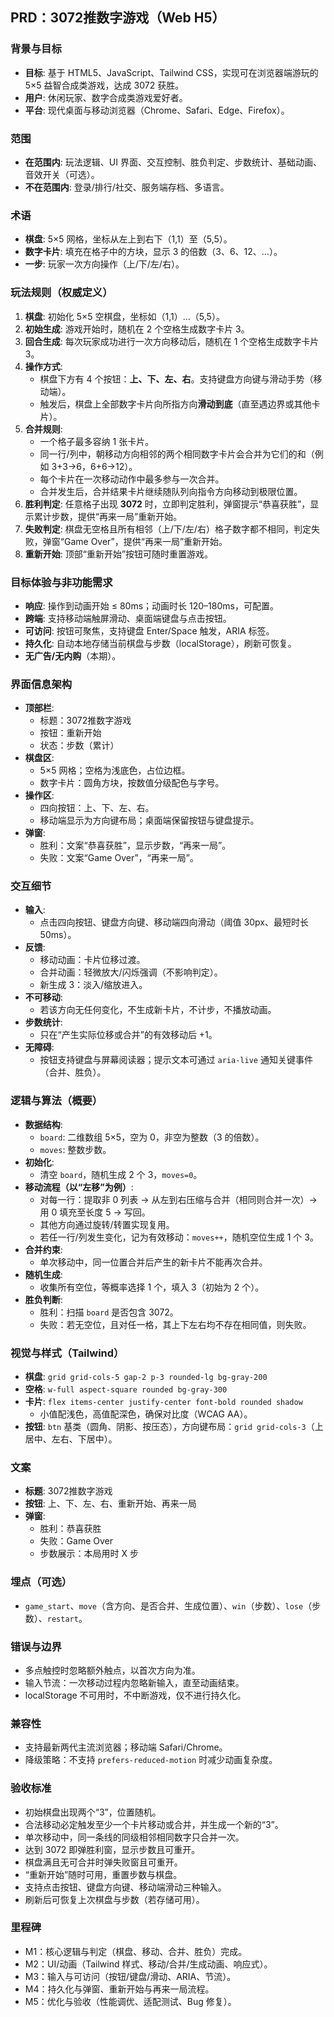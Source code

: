 ## PRD：3072推数字游戏（Web H5）

### 背景与目标
- **目标**: 基于 HTML5、JavaScript、Tailwind CSS，实现可在浏览器端游玩的 5×5 益智合成类游戏，达成 3072 获胜。
- **用户**: 休闲玩家、数字合成类游戏爱好者。
- **平台**: 现代桌面与移动浏览器（Chrome、Safari、Edge、Firefox）。

### 范围
- **在范围内**: 玩法逻辑、UI 界面、交互控制、胜负判定、步数统计、基础动画、音效开关（可选）。
- **不在范围内**: 登录/排行/社交、服务端存档、多语言。

### 术语
- **棋盘**: 5×5 网格，坐标从左上到右下（1,1）至（5,5）。
- **数字卡片**: 填充在格子中的方块，显示 3 的倍数（3、6、12、…）。
- **一步**: 玩家一次方向操作（上/下/左/右）。

### 玩法规则（权威定义）
1. **棋盘**: 初始化 5×5 空棋盘，坐标如（1,1）…（5,5）。
2. **初始生成**: 游戏开始时，随机在 2 个空格生成数字卡片 3。
3. **回合生成**: 每次玩家成功进行一次方向移动后，随机在 1 个空格生成数字卡片 3。
4. **操作方式**:
   - 棋盘下方有 4 个按钮：**上、下、左、右**。支持键盘方向键与滑动手势（移动端）。
   - 触发后，棋盘上全部数字卡片向所指方向**滑动到底**（直至遇边界或其他卡片）。
5. **合并规则**:
   - 一个格子最多容纳 1 张卡片。
   - 同一行/列中，朝移动方向相邻的两个相同数字卡片会合并为它们的和（例如 3+3→6，6+6→12）。
   - 每个卡片在一次移动动作中最多参与一次合并。
   - 合并发生后，合并结果卡片继续随队列向指令方向移动到极限位置。
6. **胜利判定**: 任意格子出现 **3072** 时，立即判定胜利，弹窗提示“恭喜获胜”，显示累计步数，提供“再来一局”重新开始。
7. **失败判定**: 棋盘无空格且所有相邻（上/下/左/右）格子数字都不相同，判定失败，弹窗“Game Over”，提供“再来一局”重新开始。
8. **重新开始**: 顶部“重新开始”按钮可随时重置游戏。

### 目标体验与非功能需求
- **响应**: 操作到动画开始 ≤ 80ms；动画时长 120–180ms，可配置。
- **跨端**: 支持移动端触屏滑动、桌面端键盘与点击按钮。
- **可访问**: 按钮可聚焦，支持键盘 Enter/Space 触发，ARIA 标签。
- **持久化**: 自动本地存储当前棋盘与步数（localStorage），刷新可恢复。
- **无广告/无内购**（本期）。

### 界面信息架构
- **顶部栏**:
  - 标题：3072推数字游戏
  - 按钮：重新开始
  - 状态：步数（累计）
- **棋盘区**:
  - 5×5 网格；空格为浅底色，占位边框。
  - 数字卡片：圆角方块，按数值分级配色与字号。
- **操作区**:
  - 四向按钮：上、下、左、右。
  - 移动端显示为方向键布局；桌面端保留按钮与键盘提示。
- **弹窗**:
  - 胜利：文案“恭喜获胜”，显示步数，“再来一局”。
  - 失败：文案“Game Over”，“再来一局”。

### 交互细节
- **输入**:
  - 点击四向按钮、键盘方向键、移动端四向滑动（阈值 30px、最短时长 50ms）。
- **反馈**:
  - 移动动画：卡片位移过渡。
  - 合并动画：轻微放大/闪烁强调（不影响判定）。
  - 新生成 3：淡入/缩放进入。
- **不可移动**:
  - 若该方向无任何变化，不生成新卡片，不计步，不播放动画。
- **步数统计**:
  - 只在“产生实际位移或合并”的有效移动后 +1。
- **无障碍**:
  - 按钮支持键盘与屏幕阅读器；提示文本可通过 `aria-live` 通知关键事件（合并、胜负）。

### 逻辑与算法（概要）
- **数据结构**:
  - `board`: 二维数组 5×5，空为 0，非空为整数（3 的倍数）。
  - `moves`: 整数步数。
- **初始化**:
  - 清空 `board`，随机生成 2 个 3，`moves=0`。
- **移动流程（以“左移”为例）**:
  - 对每一行：提取非 0 列表 → 从左到右压缩与合并（相同则合并一次）→ 用 0 填充至长度 5 → 写回。
  - 其他方向通过旋转/转置实现复用。
  - 若任一行/列发生变化，记为有效移动：`moves++`，随机空位生成 1 个 3。
- **合并约束**:
  - 单次移动中，同一位置合并后产生的新卡片不能再次合并。
- **随机生成**:
  - 收集所有空位，等概率选择 1 个，填入 3（初始为 2 个）。
- **胜负判断**:
  - 胜利：扫描 `board` 是否包含 3072。
  - 失败：若无空位，且对任一格，其上下左右均不存在相同值，则失败。

### 视觉与样式（Tailwind）
- **棋盘**: `grid grid-cols-5 gap-2 p-3 rounded-lg bg-gray-200`
- **空格**: `w-full aspect-square rounded bg-gray-300`
- **卡片**: `flex items-center justify-center font-bold rounded shadow`
  - 小值配浅色，高值配深色，确保对比度（WCAG AA）。
- **按钮**: `btn` 基类（圆角、阴影、按压态），方向键布局：`grid grid-cols-3`（上居中、左右、下居中）。

### 文案
- **标题**: 3072推数字游戏
- **按钮**: 上、下、左、右、重新开始、再来一局
- **弹窗**:
  - 胜利：恭喜获胜
  - 失败：Game Over
  - 步数展示：本局用时 X 步

### 埋点（可选）
- `game_start`、`move`（含方向、是否合并、生成位置）、`win`（步数）、`lose`（步数）、`restart`。

### 错误与边界
- 多点触控时忽略额外触点，以首次方向为准。
- 输入节流：一次移动过程内忽略新输入，直至动画结束。
- localStorage 不可用时，不中断游戏，仅不进行持久化。

### 兼容性
- 支持最新两代主流浏览器；移动端 Safari/Chrome。
- 降级策略：不支持 `prefers-reduced-motion` 时减少动画复杂度。

### 验收标准
- 初始棋盘出现两个“3”，位置随机。
- 合法移动必定触发至少一个卡片移动或合并，并生成一个新的“3”。
- 单次移动中，同一条线的同级相邻相同数字只合并一次。
- 达到 3072 即弹胜利窗，显示步数且可重开。
- 棋盘满且无可合并时弹失败窗且可重开。
- “重新开始”随时可用，重置步数与棋盘。
- 支持点击按钮、键盘方向键、移动端滑动三种输入。
- 刷新后可恢复上次棋盘与步数（若存储可用）。

### 里程碑
- M1：核心逻辑与判定（棋盘、移动、合并、胜负）完成。
- M2：UI/动画（Tailwind 样式、移动/合并/生成动画、响应式）。
- M3：输入与可访问（按钮/键盘/滑动、ARIA、节流）。
- M4：持久化与弹窗、重新开始与再来一局流程。
- M5：优化与验收（性能调优、适配测试、Bug 修复）。
